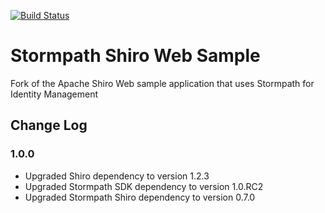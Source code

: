 [![Build Status](https://travis-ci.org/stormpath/stormpath-shiro-web-sample.png?branch=master)](https://travis-ci.org/stormpath/stormpath-shiro-web-sample)

# Stormpath Shiro Web Sample

Fork of the Apache Shiro Web sample application that uses Stormpath for Identity Management

## Change Log

### 1.0.0

- Upgraded Shiro dependency to version 1.2.3
- Upgraded Stormpath SDK dependency to version 1.0.RC2
- Upgraded Stormpath Shiro dependency to version 0.7.0